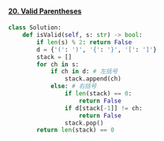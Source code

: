 #### [20. Valid Parentheses](https://leetcode.cn/problems/valid-parentheses/)

```python
class Solution:
    def isValid(self, s: str) -> bool:
        if len(s) % 2: return False
        d = {'(': ')', '{': '}', '[': ']'}
        stack = []
        for ch in s:
            if ch in d: # 左括号
                stack.append(ch)
            else: # 右括号
                if len(stack) == 0:
                    return False
                if d[stack[-1]] != ch:
                    return False
                stack.pop()
        return len(stack) == 0
```

